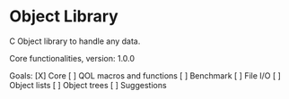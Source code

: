 # Object Library
 C Object library to handle any data.

 Core functionalities, version: 1.0.0

Goals:
 [X] Core
 [ ] QOL macros and functions
 [ ] Benchmark
 [ ] File I/O
 [ ] Object lists
 [ ] Object trees
 [ ] Suggestions